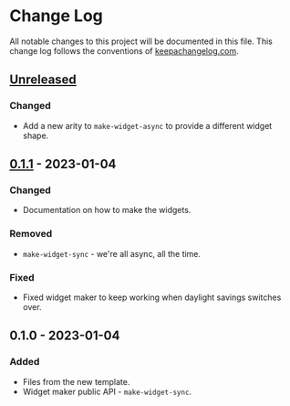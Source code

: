 # Change Log
All notable changes to this project will be documented in this file. This change log follows the conventions of [keepachangelog.com](http://keepachangelog.com/).

## [Unreleased]
### Changed
- Add a new arity to `make-widget-async` to provide a different widget shape.

## [0.1.1] - 2023-01-04
### Changed
- Documentation on how to make the widgets.

### Removed
- `make-widget-sync` - we're all async, all the time.

### Fixed
- Fixed widget maker to keep working when daylight savings switches over.

## 0.1.0 - 2023-01-04
### Added
- Files from the new template.
- Widget maker public API - `make-widget-sync`.

[Unreleased]: https://sourcehost.site/your-name/directed-study/compare/0.1.1...HEAD
[0.1.1]: https://sourcehost.site/your-name/directed-study/compare/0.1.0...0.1.1
